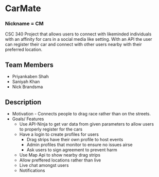 # CarMate 
### Nickname = CM
CSC 340 Project that allows users to connect with likeminded individuals with an affinity for cars in a social media like setting. With an API the user can register their car  and connect with other users nearby with their preferred location. 

## Team Members
+ Priyankaben Shah
+ Saniyah Khan
+ Nick Brandsma


## Description
+ Motivation - Connects people to drag race rather than on the streets.
+ Goals/ Features
    - Use API-Ninja to get var data from given parameters to allow users to properly register for the cars
    - Have a login to create profiles for users
        - Drag strips have their own profile to host events
        - Admin profiles that monitor to ensure no issues airse
        - Ask users to sign agreement to prevent harm
    - Use Map Api to show nearby drag strips
    - Allow preffered locations rather than live
    - Live chat amongst users
    - Notifications 


